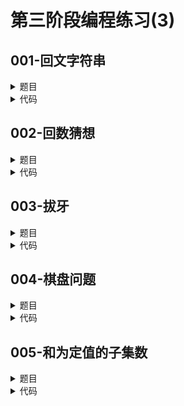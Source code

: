 # 第三阶段编程练习(3)

## **001-回文字符串**
<details>

<summary>
题目
</summary>

### **题目描述**

回文就是正读和反读都一样的字符串,例如"radar", "a man, a plan, a canal, panama"(忽略空格和标点符号). 请编写程序，读入一行字符串，若为回文，则输出"true"，否则输出"false".

### **关于输入**

输入有若干行，每行一个字符串,长度不超过100

### **关于输出**

对应于每一行输入，输出"true"或"false"\
注意：忽略字符串中的空格和标点符号

### **例子输入**

```
radar
  ,  rada     .'" r
radAr
```

### **例子输出**

```
true
true
false
```

### **提示信息**

pass

</details>

<details>

<summary>
代码
</summary>

```c++
#include <iostream>
using namespace std;
int main(){
    char s_tmp[110]={'\0'};
    while(cin.getline(s_tmp,110)){
        char s[110]={'\0'};
        int cnt=0;int i=0;
        while(s_tmp[i]){
            if(
                (s_tmp[i]>='a' && s_tmp[i]<='z')
                || (s_tmp[i]>='A' && s_tmp[i]<='Z')
            ){
                s[++cnt]=s_tmp[i];
            }
            i++;
        }
        int flag=1;
        for(i=1;i<=cnt/2;i++){
            if(s[i]!=s[cnt+1-i]){
                flag=0;
                break;
            }
        }
        if(flag)cout << "true";
        else cout << "false";
        cout << endl;
        for(i=0;i<110;i++)s_tmp[i]='\0';
    }
    return 0;
}
```

</details>

## **002-回数猜想**
<details>

<summary>
题目
</summary>

### **题目描述**

回数猜想： 任取一个数，再把它倒过来，并把这两个数相加，然后把这个和数再倒过来，与原和数相加，重复此过程，一定能获得一个回数。例： 68 倒过来是 86\
68+86= 154，154+541= 605， 605+506=1111 (回数)\
编程，输入任意整数，按上述方法产生一个回数，为简便起见，最多计算7步，看是否能得到一个回数。\
要求：\
主函数中接收键盘数据，显示该数与其倒数的和，输出每一步计算步骤。\
子函数1，计算该数的倒数。\
子函数2，验证和是否为回数，

### **关于输入**

输入为int型

### **关于输出**

换行输出每步计算过程（最多七步）\
输出7步内是否得到一个回数（Y/N）

### **例子输入**

```
68
```

### **例子输出**

```
68+86=154
154+451=605
605+506=1111
Y
```

### **提示信息**

pass

</details>

<details>

<summary>
代码
</summary>

```c++
#include <iostream>
using namespace std;
int reverse(int a){
    char s[1000]={'\0'};
    int len=0;
    while(a){
        s[++len]=a%10;
        a/=10;
    }
    int result=1;
    for(int i=1;i<=len/2;i++){
        if(s[i]!=s[len+1-i]){
            result=0;break;
        }
    }
    return result;
}
int get_reverse(int a){
    int result=0;
    while(a){
        result=result*10+a%10;
        a/=10;
    }
    return result;
}
int main(){
    int a;cin >> a;
    int i=0;
    for(i=0;i<7;i++){
        int b=get_reverse(a),c=a+b;
        cout << a << '+' << b << '=' << c << endl;
        if(reverse(c)){
            cout << "Y";
            break;
        }
        a=c;
    }
    if(i==7)cout << "N";
    return 0;
}
```

</details>

## **003-拔牙**
<details>

<summary>
题目
</summary>

### **题目描述**

浩助教当了一学期的口腔二班助教，有一天，他突然对各种动物的牙齿颗数产生了兴趣，经过查阅资料，他发现，一般成人有32颗牙齿，狗有42颗牙齿，鳄鱼有66颗牙齿，蜗牛据说有25600颗牙齿。\
OK，假设你是一名优秀的牙医，目标是将某种动物所有的n颗牙齿全部拔掉，考虑到患者的感受，每个月只能拔掉1颗或者2颗牙齿，直到拔完为止，你的任务是写一个程序，求一共有多少种不同的拔牙方式。\
例如有3颗牙齿，你可以选择第一个月拔掉1颗，第二个月拔掉2颗，也可以选择第一个月拔掉2颗，第二个月拔掉1颗，也可以选择三个月每个月拔1颗。这样一共有3种拔牙方式。

### **关于输入**

输入只有一行，表示牙齿的颗数n（0 < n < 30）。

### **关于输出**

输出所有可能的拔牙方式的种类数。

### **例子输入**

```
4
```

### **例子输出**

```
5
```

### **提示信息**

可以考虑递归，将原问题根据拔1颗或者拔2颗分成两个子问题。

</details>

<details>

<summary>
代码
</summary>

```c++
#include <iostream>
using namespace std;
int result=0;
int get_teeth(int teeth){
    if(teeth==1)return 1;
    else if(teeth==2)return 2;
    else result=get_teeth(teeth-1)+get_teeth(teeth-2);
    return result;
}
int main(){
    int teeth;cin >> teeth;
    cout << get_teeth(teeth);
    return 0;
}
```

</details>

## **004-棋盘问题**
<details>

<summary>
题目
</summary>

### **题目描述**

在一个给定形状的棋盘（形状可能是不规则的）上面摆放棋子，棋子没有区别。要求摆放时任意的两个棋子不能放在棋盘中的同一行或者同一列，请编程求解对于给定形状和大小的棋盘，摆放k个棋子的所有可行的摆放方案C。

### **关于输入**

输入含有多组测试数据。\
每组数据的第一行是两个正整数，n k，用一个空格隔开，表示了将在一个n*n的矩阵内描述棋盘，以及摆放棋子的数目。 n <= 8 , k <= n\
当为-1 -1时表示输入结束。\
随后的n行描述了棋盘的形状：每行有n个字符，其中 # 表示棋盘区域， . 表示空白区域（数据保证不出现多余的空白行或者空白列）。

### **关于输出**

对于每一组数据，给出一行输出，输出摆放的方案数目C （数据保证C<2^31）。

### **例子输入**

```
2 1
#.
.#
4 4
...#
..#.
.#..
#...
-1 -1
```

### **例子输出**

```
2
1
```

### **提示信息**

pass

</details>

<details>

<summary>
代码
</summary>

```c++
#include <iostream>
using namespace std;
char chessboard[9][9]={'\0'};
int used[9][9]={0};
int result=0;
void get_board(int start,int n,int k){
    if(k==0){
        result++;
        return;
    }
    for(int i=start;i<=n-k+1;i++){
        for(int j=1;j<=n;j++){
            if(chessboard[i][j]=='#'){
                int p=0;
                for(p=1;p<i;p++){
                    if(used[p][j]==1)break;
                }
                if(p==i){
                    used[i][j]=1;
                    get_board(i+1,n,k-1);
                    used[i][j]=0;
                }
            }
        }
    }
}
int main(){
    int n,k;
    while(cin >> n >> k && n>0){
        for(int i=1;i<=n;i++){
            for(int j=1;j<=n;j++){
                cin >> chessboard[i][j];
                used[i][j]=0;
            }
        }
        result=0;
        get_board(1,n,k);
        cout << result << endl;
    }
}
```

</details>

## **005-和为定值的子集数**
<details>

<summary>
题目
</summary>

### **题目描述**

已知 n 个正整数，wi  (1≤i≤n) 形成一个集合 W={w1,w2,...,wn}，集合中的元素彼此不相同。给定某个正整数 M ，集合W中可否存在子集，该子集的所有元素之和和恰好为M，问：这样的子集有多少个？\
例如，4个正整数为：\
11 13 24 7\
若给定M=31，则有两个子集{7,11,13}和{7,24}\
于是，这样的子集有 2 个。

### **关于输入**

第1行，输入若干个正整数，表示集合的元素，各整数之间以空格间隔；\
后面有多行，每行表示一个 M 值；若某行的 M 值为0，则结束。

### **关于输出**

对应的每个有效的 M 值，输出相应行的子集数目

### **例子输入**

```
11 13 24 7
31
24
45
55
0
```

### **例子输出**

```
2
2
0
1
```

### **提示信息**

pass

</details>

<details>

<summary>
代码
</summary>

```c++
#include <iostream>
using namespace std;
int w[100]={0},n=0;
int result=0;
void get_result(int m,int k){
    if(m==0){
        result++;
        return;
    }
    if(m<0)return;
    if(k==n+1)return;
    get_result(m,k+1);
    get_result(m-w[k],k+1);
    return;
}
int main(){
    char s[1000]={'0'};cin.getline(s,1000);
    int i=0;
    while(s[i]!='\0'){
        w[++n]=s[i]-'0';i++;
        while(s[i]!=' ' && s[i]!='\0'){
            w[n]=w[n]*10+s[i]-'0';
            i++;
        }
        i++;
    }

    int m;
    while(cin >> m && m!=0){
        result=0;
        get_result(m,1);
        cout << result << endl;
    }
    return 0;
}
```

</details>
